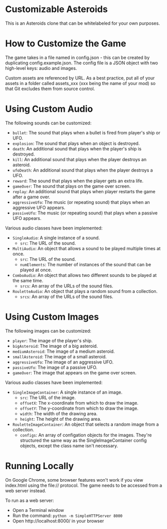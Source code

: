 # Customizable Asteroids

This is an Asteroids clone that can be whitelabeled for your own purposes.

# How to Customize the Game

The game takes in a file named in config.json - this can be created by duplicating config.example.json. The config file is a JSON object with two high-level keys: audio and images.

Custom assets are referenced by URL. As a best practice, put all of your assets in a folder called assets_xxx (xxx being the name of your mod) so that Git excludes them from source control.

# Using Custom Audio

The following sounds can be customized:
- `bullet`: The sound that plays when a bullet is fired from player's ship or UFO.
- `explosion`: The sound that plays when an object is destroyed.
- `death`: An additional sound that plays when the player's ship is destroyed.
- `kill`: An additional sound that plays when the player destroys an asteroid.
- `ufoDeath`: An additional sound that plays when the player destroys a UFO.
- `reward`: The sound that plays when the player gets an extra life.
- `gameOver`: The sound that plays on the game over screen.
- `replay`: An additional sound that plays when player restarts the game after a game over.
- `aggressiveUfo`: The music (or repeating sound) that plays when an aggressive UFO appears.
- `passiveUfo`: The music (or repeating sound) that plays when a passive UFO appears.

Various audio classes have been implemented:
- `SingleAudio`: A single instance of a sound.
  - `src`: The URL of the sound.
- `MultiAudio`: An object that allows a sound to be played multiple times at once.
  - `src`: The URL of the sound.
  - `numElements`: The number of instances of the sound that can be played at once.
- `ComboAudio`: An object that allows two different sounds to be played at the same time.
  - `srcs`: An array of the URLs of the sound files.
- `RouletteAudio`: An object that plays a random sound from a collection.
  - `srcs`: An array of the URLs of the sound files.

# Using Custom Images

The following images can be customized:
- `player`: The image of the player's ship.
- `bigAsteroid`: The image of a big asteroid.
- `mediumAsteroid`: The image of a medium asteroid.
- `smallAsteroid`: The image of a small asteroid.
- `aggressiveUfo`: The image of an aggressive UFO.
- `passiveUfo`: The image of a passive UFO.
- `gameOver`: The image that appears on the game over screen.

Various audio classes have been implemented:
- `SingleImageContainer`: A single instance of an image.
  - `src`: The URL of the image.
  - `offsetX`: The x-coordinate from which to draw the image.
  - `offsetY`: The y-coordinate from which to draw the image.
  - `width`: The width of the drawing area.
  - `height`: The height of the drawing area.
- `RouletteImageContainer`: An object that selects a random image from a collection.
  - `configs`: An array of configation objects for the images. They're structured the same way as the SingleImageContainer config objects, except the class name isn't necessary.

# Running Locally

On Google Chrome, some browser features won't work if you view index.html using the file:// protocol. The game needs to be accessed from a web server instead.

To run as a web server:
- Open a Terminal window
- Run the command: `python -m SimpleHTTPServer 8000`
- Open http://localhost:8000/ in your browser
